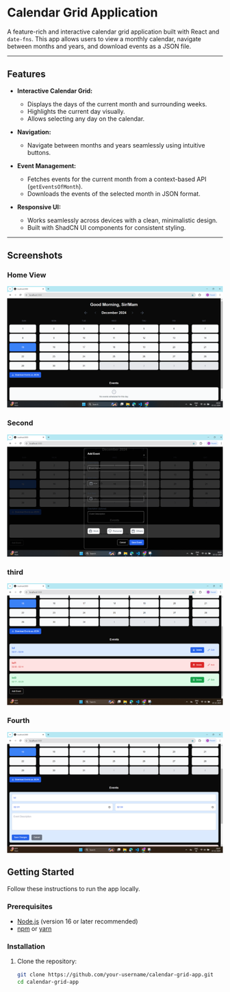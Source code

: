# Calendar Grid Application

A feature-rich and interactive calendar grid application built with React and `date-fns`. This app allows users to view a monthly calendar, navigate between months and years, and download events as a JSON file.

---

## Features

- **Interactive Calendar Grid:**
  - Displays the days of the current month and surrounding weeks.
  - Highlights the current day visually.
  - Allows selecting any day on the calendar.
  
- **Navigation:**
  - Navigate between months and years seamlessly using intuitive buttons.

- **Event Management:**
  - Fetches events for the current month from a context-based API (`getEventsOfMonth`).
  - Downloads the events of the selected month in JSON format.

- **Responsive UI:**
  - Works seamlessly across devices with a clean, minimalistic design.
  - Built with ShadCN UI components for consistent styling.

---
## Screenshots

### Home View
![Home View](./calendar_pp_img.png)

### Second
![Navigation](./calendar_pp_img2.png)

### third
![Navigation](./calendar_pp_img3.png)

### Fourth
![Navigation](./calendar_pp_img4.png)
## Getting Started

Follow these instructions to run the app locally.

### Prerequisites

- [Node.js](https://nodejs.org) (version 16 or later recommended)
- [npm](https://www.npmjs.com/) or [yarn](https://yarnpkg.com/)

### Installation

1. Clone the repository:
   ```bash
   git clone https://github.com/your-username/calendar-grid-app.git
   cd calendar-grid-app
